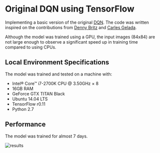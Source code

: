 # Original DQN using TensorFlow

Implementing a basic version of the original [DQN](http://www.nature.com/nature/journal/v518/n7540/abs/nature14236.html). The code was written inspired on the contributions from [Denny Britz](https://github.com/dennybritz/reinforcement-learning/tree/master/DQN) and [Carles Gelada](https://github.com/cgel/DRL).

Although the model was trained using a GPU, the input images (84x84) are not large enough to observe a significant speed up in training time compared to using CPUs.

## Local Environment Specifications

The model was trained and tested on a machine with:
  - Intel® Core™ i7-2700K CPU @ 3.50GHz × 8
  - 16GB RAM
  - GeForce GTX TITAN Black
  - Ubuntu 14.04 LTS
  - TensorFlow r0.11
  - Python 2.7

## Performance

The model was trained for almost 7 days.

![results]()
